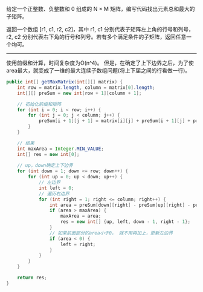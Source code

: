 给定一个正整数、负整数和 0 组成的 N × M 矩阵，编写代码找出元素总和最大的子矩阵。

返回一个数组 [r1, c1, r2, c2]，其中 r1, c1 分别代表子矩阵左上角的行号和列号，r2, c2 分别代表右下角的行号和列号。若有多个满足条件的子矩阵，返回任意一个均可。

***

使用前缀和计算，时间复杂度为O(n^4)。
但是，在确定了上下边界之后，为了使area最大，就变成了一维的最大连续子数组问题(将上下届之间的行看做一行)。

```Java
public int[] getMaxMatrix(int[][] matrix) {
    int row = matrix.length, column = matrix[0].length;
    int[][] preSum = new int[row + 1][column + 1];

    // 初始化前缀和矩阵
    for (int i = 0; i < row; i++) {
        for (int j = 0; j < column; j++) {
            preSum[i + 1][j + 1] = matrix[i][j] + preSum[i + 1][j] + preSum[i][j + 1] - preSum[i][j];
        }
    }

    // 结果
    int maxArea = Integer.MIN_VALUE;
    int[] res = new int[0];
    
    // up，down确定上下边界
    for (int down = 1; down <= row; down++) {
        for (int up = 0; up < down; up++) {
            // 左边界
            int left = 0;
            // 遍历右边界
            for (int right = 1; right <= column; right++) {
                int area = preSum[down][right] - preSum[up][right] - preSum[down][left] + preSum[up][left];
                if (area > maxArea) {
                    maxArea = area;
                    res = new int[] {up, left, down - 1, right - 1};
                }
                // 如果前面部分的area小于0， 就不用再加上，更新左边界
                if (area < 0) {
                    left = right;
                }
            }
        }
    }

    return res;
}
```